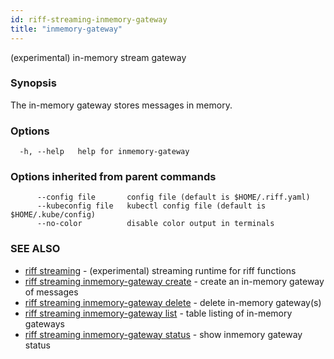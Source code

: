 ```yaml
---
id: riff-streaming-inmemory-gateway
title: "inmemory-gateway"
---
```

(experimental) in-memory stream gateway

### Synopsis

The in-memory gateway stores messages in memory.

### Options

```
  -h, --help   help for inmemory-gateway
```

### Options inherited from parent commands

```
      --config file       config file (default is $HOME/.riff.yaml)
      --kubeconfig file   kubectl config file (default is $HOME/.kube/config)
      --no-color          disable color output in terminals
```

### SEE ALSO

* [riff streaming](riff_streaming.md)	 - (experimental) streaming runtime for riff functions
* [riff streaming inmemory-gateway create](riff_streaming_inmemory-gateway_create.md)	 - create an in-memory gateway of messages
* [riff streaming inmemory-gateway delete](riff_streaming_inmemory-gateway_delete.md)	 - delete in-memory gateway(s)
* [riff streaming inmemory-gateway list](riff_streaming_inmemory-gateway_list.md)	 - table listing of in-memory gateways
* [riff streaming inmemory-gateway status](riff_streaming_inmemory-gateway_status.md)	 - show inmemory gateway status

